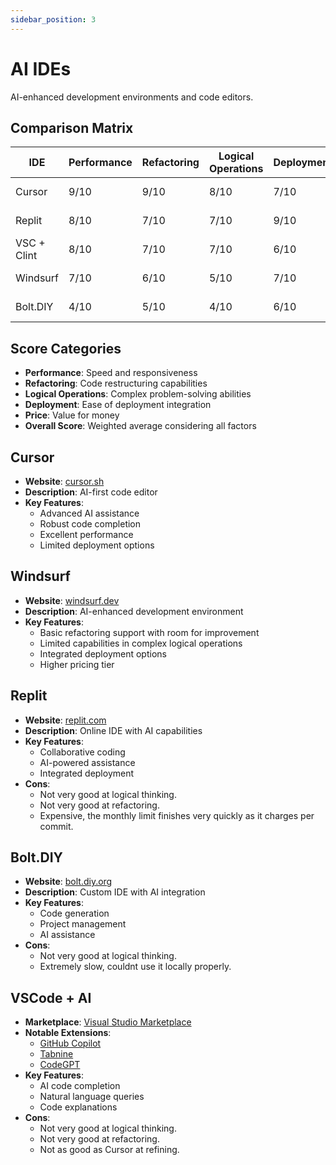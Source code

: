 ```yaml
---
sidebar_position: 3
---
```


# AI IDEs

AI-enhanced development environments and code editors.

## Comparison Matrix

| IDE | Performance | Refactoring | Logical Operations | Deployment | Price | Overall Score |
|-----|-------------|-------------|-------------------|------------|--------|---------------|
| Cursor | 9/10 | 9/10 | 8/10 | 7/10 | 8/10 ($20/m) | 8.5/10 |
| Replit | 8/10 | 7/10 | 7/10 | 9/10 | 6/10 ($25/m) | 7.5/10 |
| VSC + Clint | 8/10 | 7/10 | 7/10 | 6/10 | 7/10 (Free) | 7/10 |
| Windsurf | 7/10 | 6/10 | 5/10 | 7/10 | 6/10 ($15/m) | 6.5/10 |
| Bolt.DIY | 4/10 | 5/10 | 4/10 | 6/10 | 8/10 (Free) | 5/10 |

## Score Categories
- **Performance**: Speed and responsiveness
- **Refactoring**: Code restructuring capabilities
- **Logical Operations**: Complex problem-solving abilities
- **Deployment**: Ease of deployment integration
- **Price**: Value for money
- **Overall Score**: Weighted average considering all factors

## Cursor
- **Website**: [cursor.sh](https://cursor.sh)
- **Description**: AI-first code editor
- **Key Features**:
  - Advanced AI assistance
  - Robust code completion
  - Excellent performance
  - Limited deployment options

## Windsurf
- **Website**: [windsurf.dev](https://windsurf.dev)
- **Description**: AI-enhanced development environment
- **Key Features**:
  - Basic refactoring support with room for improvement
  - Limited capabilities in complex logical operations
  - Integrated deployment options
  - Higher pricing tier

## Replit
- **Website**: [replit.com](https://replit.com)
- **Description**: Online IDE with AI capabilities
- **Key Features**:
  - Collaborative coding
  - AI-powered assistance
  - Integrated deployment
- **Cons**:
  - Not very good at logical thinking.
  - Not very good at refactoring.
  - Expensive, the monthly limit finishes very quickly as it charges per commit.

## Bolt.DIY
- **Website**: [bolt.diy.org](https://bolt.diy.org)
- **Description**: Custom IDE with AI integration
- **Key Features**:
  - Code generation
  - Project management
  - AI assistance
- **Cons**:
  - Not very good at logical thinking.
  - Extremely slow, couldnt use it locally properly.

## VSCode + AI
- **Marketplace**: [Visual Studio Marketplace](https://marketplace.visualstudio.com/)
- **Notable Extensions**:
  - [GitHub Copilot](https://marketplace.visualstudio.com/items?itemName=GitHub.copilot)
  - [Tabnine](https://marketplace.visualstudio.com/items?itemName=TabNine.tabnine-vscode)
  - [CodeGPT](https://marketplace.visualstudio.com/items?itemName=DanielSanMedium.dscodegpt)
- **Key Features**:
  - AI code completion
  - Natural language queries
  - Code explanations 
- **Cons**:
  - Not very good at logical thinking.
  - Not very good at refactoring.
  - Not as good as Cursor at refining.